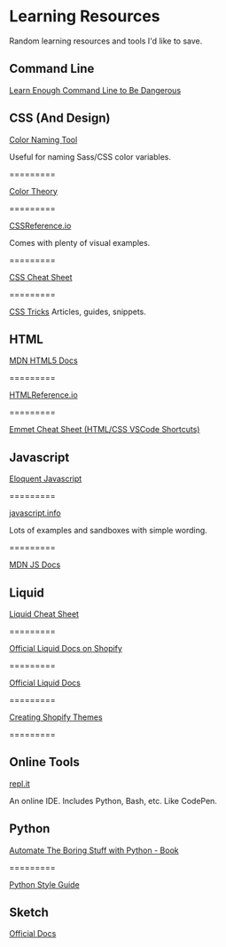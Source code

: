 # Learning Resources
Random learning resources and tools I'd like to save.

## Command Line

[Learn Enough Command Line to Be Dangerous](https://www.learnenough.com/command-line-tutorial/basics)


## CSS (And Design)

[Color Naming Tool](https://www.color-blindness.com/color-name-hue/)

Useful for naming Sass/CSS color variables.

=========

[Color Theory](https://www.youtube.com/watch?v=8xjR7QXQKJ0)

=========

[CSSReference.io](https://cssreference.io/)

Comes with plenty of visual examples. 

=========

[CSS Cheat Sheet](https://adam-marsden.co.uk/css-cheat-sheet)

=========

[CSS Tricks](https://css-tricks.com/)
Articles, guides, snippets. 


## HTML
[MDN HTML5 Docs](https://developer.mozilla.org/en-US/docs/Web/Guide/HTML/HTML5)

=========

[HTMLReference.io](https://htmlreference.io/)

=========

[Emmet Cheat Sheet (HTML/CSS VSCode Shortcuts)](https://docs.emmet.io/cheat-sheet/)


## Javascript
[Eloquent Javascript](https://eloquentjavascript.net/)

=========

[javascript.info](javascript.info)

Lots of examples and sandboxes with simple wording. 

=========

[MDN JS Docs](https://developer.mozilla.org/en-US/docs/Web/JavaScript)


## Liquid

[Liquid Cheat Sheet](http://cheat.markdunkley.com/)

=========

[Official Liquid Docs on Shopify](https://help.shopify.com/en/themes/liquid)

=========

[Official Liquid Docs](https://shopify.github.io/liquid/)

=========

[Creating Shopify Themes](https://help.shopify.com/en/themes/development)

=========

## Online Tools
[repl.it](https://repl.it/languages)

An online IDE. Includes Python, Bash, etc. Like CodePen. 


## Python

[Automate The Boring Stuff with Python - Book](https://automatetheboringstuff.com/chapter0/)

=========

[Python Style Guide](https://www.python.org/dev/peps/pep-0008/)


## Sketch
[Official Docs](https://www.sketch.com/docs/)
